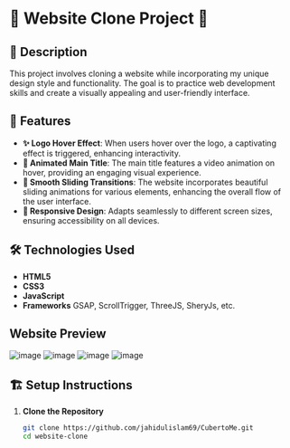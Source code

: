 # 🌟 Website Clone Project 🌟

## 📖 Description
This project involves cloning a website while incorporating my unique design style and functionality. The goal is to practice web development skills and create a visually appealing and user-friendly interface.

## 🚀 Features
- **✨ Logo Hover Effect**: When users hover over the logo, a captivating effect is triggered, enhancing interactivity.
- **🎥 Animated Main Title**: The main title features a video animation on hover, providing an engaging visual experience.
- **💨 Smooth Sliding Transitions**: The website incorporates beautiful sliding animations for various elements, enhancing the overall flow of the user interface.
- **📱 Responsive Design**: Adapts seamlessly to different screen sizes, ensuring accessibility on all devices.

## 🛠️ Technologies Used
- **HTML5**
- **CSS3**
- **JavaScript**
- **Frameworks** GSAP, ScrollTrigger, ThreeJS, SheryJs, etc.

## Website Preview
![image](https://github.com/user-attachments/assets/40038cf9-e3e9-40af-9b29-698e36ef7078)
![image](https://github.com/user-attachments/assets/4e8c53ec-be24-4dbc-9dfa-4d8edf000034)
![image](https://github.com/user-attachments/assets/f89ac370-548d-4676-8a4f-01f6bd394bb7)
![image](https://github.com/user-attachments/assets/8fe12b6d-5d25-417b-82f6-3f380b46e814)

## 🏗️ Setup Instructions
1. **Clone the Repository**
   ```bash
   git clone https://github.com/jahidulislam69/CubertoMe.git
   cd website-clone
